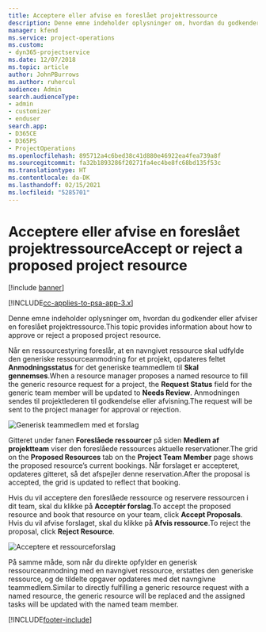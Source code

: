 ```yaml
---
title: Acceptere eller afvise en foreslået projektressource
description: Denne emne indeholder oplysninger om, hvordan du godkender eller afviser en foreslået projektressource.
manager: kfend
ms.service: project-operations
ms.custom:
- dyn365-projectservice
ms.date: 12/07/2018
ms.topic: article
author: JohnPBurrows
ms.author: ruhercul
audience: Admin
search.audienceType:
- admin
- customizer
- enduser
search.app:
- D365CE
- D365PS
- ProjectOperations
ms.openlocfilehash: 895712a4c6bed38c41d880e46922ea4fea739a8f
ms.sourcegitcommit: fa32b1893286f20271fa4ec4be8fc68bd135f53c
ms.translationtype: HT
ms.contentlocale: da-DK
ms.lasthandoff: 02/15/2021
ms.locfileid: "5285701"
---
```

# <a name="accept-or-reject-a-proposed-project-resource"></a><span data-ttu-id="1a767-103">Acceptere eller afvise en foreslået projektressource</span><span class="sxs-lookup"><span data-stu-id="1a767-103">Accept or reject a proposed project resource</span></span>

[!include [banner](../includes/psa-now-project-operations.md)]

[!INCLUDE[cc-applies-to-psa-app-3.x](../includes/cc-applies-to-psa-app-3x.md)]

<span data-ttu-id="1a767-104">Denne emne indeholder oplysninger om, hvordan du godkender eller afviser en foreslået projektressource.</span><span class="sxs-lookup"><span data-stu-id="1a767-104">This topic provides information about how to approve or reject a proposed project resource.</span></span>

<span data-ttu-id="1a767-105">Når en ressourcestyring foreslår, at en navngivet ressource skal udfylde den generiske ressourceanmodning for et projekt, opdateres feltet **Anmodningsstatus** for det generiske teammedlem til **Skal gennemses**.</span><span class="sxs-lookup"><span data-stu-id="1a767-105">When a resource manager proposes a named resource to fill the generic resource request for a project, the **Request Status** field for the generic team member will be updated to **Needs Review**.</span></span> <span data-ttu-id="1a767-106">Anmodningen sendes til projektlederen til godkendelse eller afvisning.</span><span class="sxs-lookup"><span data-stu-id="1a767-106">The request will be sent to the project manager for approval or rejection.</span></span>

![Generisk teammedlem med et forslag](media/RM-how-to-19.png)

<span data-ttu-id="1a767-108">Gitteret under fanen **Foreslåede ressourcer** på siden **Medlem af projektteam** viser den foreslåede ressources aktuelle reservationer.</span><span class="sxs-lookup"><span data-stu-id="1a767-108">The grid on the **Proposed Resources** tab on the **Project Team Member** page shows the proposed resource’s current bookings.</span></span> <span data-ttu-id="1a767-109">Når forslaget er accepteret, opdateres gitteret, så det afspejler denne reservation.</span><span class="sxs-lookup"><span data-stu-id="1a767-109">After the proposal is accepted, the grid is updated to reflect that booking.</span></span> 

<span data-ttu-id="1a767-110">Hvis du vil acceptere den foreslåede ressource og reservere ressourcen i dit team, skal du klikke på **Acceptér forslag**.</span><span class="sxs-lookup"><span data-stu-id="1a767-110">To accept the proposed resource and book that resource on your team, click **Accept Proposals**.</span></span>  
<span data-ttu-id="1a767-111">Hvis du vil afvise forslaget, skal du klikke på **Afvis ressource**.</span><span class="sxs-lookup"><span data-stu-id="1a767-111">To reject the proposal, click **Reject Resource**.</span></span>

![Acceptere et ressourceforslag](media/RM-how-to-20.png) 

<span data-ttu-id="1a767-113">På samme måde, som når du direkte opfylder en generisk ressourceanmodning med en navngivet ressource, erstattes den generiske ressource, og de tildelte opgaver opdateres med det navngivne teammedlem.</span><span class="sxs-lookup"><span data-stu-id="1a767-113">Similar to directly fulfilling a generic resource request with a named resource, the generic resource will be replaced and the assigned tasks will be updated with the named team member.</span></span>


[!INCLUDE[footer-include](../includes/footer-banner.md)]